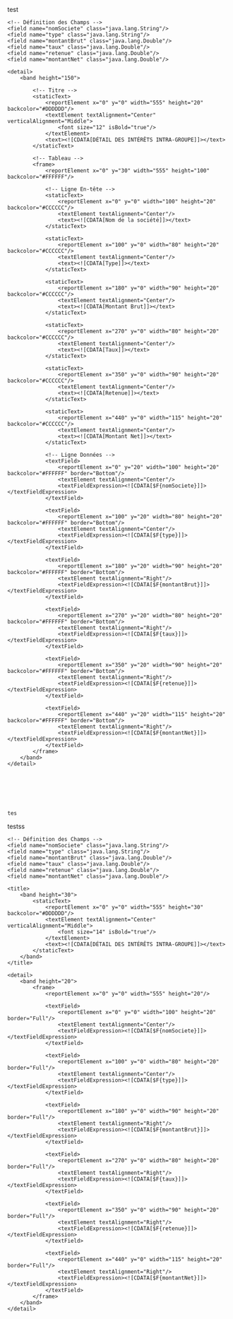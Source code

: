 test


<?xml version="1.0" encoding="UTF-8"?>
<jasperReport xmlns="http://jasperreports.sourceforge.net/jasperreports"
    xmlns:xsi="http://www.w3.org/2001/XMLSchema-instance"
    xsi:schemaLocation="http://jasperreports.sourceforge.net/jasperreports
    http://jasperreports.sourceforge.net/xsd/jasperreport.xsd"
    name="DetailInterets" pageWidth="595" pageHeight="842" columnWidth="555"
    leftMargin="20" rightMargin="20" topMargin="20" bottomMargin="20">

    <!-- Définition des Champs -->
    <field name="nomSociete" class="java.lang.String"/>
    <field name="type" class="java.lang.String"/>
    <field name="montantBrut" class="java.lang.Double"/>
    <field name="taux" class="java.lang.Double"/>
    <field name="retenue" class="java.lang.Double"/>
    <field name="montantNet" class="java.lang.Double"/>

    <detail>
        <band height="150">

            <!-- Titre -->
            <staticText>
                <reportElement x="0" y="0" width="555" height="20" backcolor="#DDDDDD"/>
                <textElement textAlignment="Center" verticalAlignment="Middle">
                    <font size="12" isBold="true"/>
                </textElement>
                <text><![CDATA[DÉTAIL DES INTÉRÊTS INTRA-GROUPE]]></text>
            </staticText>

            <!-- Tableau -->
            <frame>
                <reportElement x="0" y="30" width="555" height="100" backcolor="#FFFFFF"/>

                <!-- Ligne En-tête -->
                <staticText>
                    <reportElement x="0" y="0" width="100" height="20" backcolor="#CCCCCC"/>
                    <textElement textAlignment="Center"/>
                    <text><![CDATA[Nom de la société]]></text>
                </staticText>

                <staticText>
                    <reportElement x="100" y="0" width="80" height="20" backcolor="#CCCCCC"/>
                    <textElement textAlignment="Center"/>
                    <text><![CDATA[Type]]></text>
                </staticText>

                <staticText>
                    <reportElement x="180" y="0" width="90" height="20" backcolor="#CCCCCC"/>
                    <textElement textAlignment="Center"/>
                    <text><![CDATA[Montant Brut]]></text>
                </staticText>

                <staticText>
                    <reportElement x="270" y="0" width="80" height="20" backcolor="#CCCCCC"/>
                    <textElement textAlignment="Center"/>
                    <text><![CDATA[Taux]]></text>
                </staticText>

                <staticText>
                    <reportElement x="350" y="0" width="90" height="20" backcolor="#CCCCCC"/>
                    <textElement textAlignment="Center"/>
                    <text><![CDATA[Retenue]]></text>
                </staticText>

                <staticText>
                    <reportElement x="440" y="0" width="115" height="20" backcolor="#CCCCCC"/>
                    <textElement textAlignment="Center"/>
                    <text><![CDATA[Montant Net]]></text>
                </staticText>

                <!-- Ligne Données -->
                <textField>
                    <reportElement x="0" y="20" width="100" height="20" backcolor="#FFFFFF" border="Bottom"/>
                    <textElement textAlignment="Center"/>
                    <textFieldExpression><![CDATA[$F{nomSociete}]]></textFieldExpression>
                </textField>

                <textField>
                    <reportElement x="100" y="20" width="80" height="20" backcolor="#FFFFFF" border="Bottom"/>
                    <textElement textAlignment="Center"/>
                    <textFieldExpression><![CDATA[$F{type}]]></textFieldExpression>
                </textField>

                <textField>
                    <reportElement x="180" y="20" width="90" height="20" backcolor="#FFFFFF" border="Bottom"/>
                    <textElement textAlignment="Right"/>
                    <textFieldExpression><![CDATA[$F{montantBrut}]]></textFieldExpression>
                </textField>

                <textField>
                    <reportElement x="270" y="20" width="80" height="20" backcolor="#FFFFFF" border="Bottom"/>
                    <textElement textAlignment="Right"/>
                    <textFieldExpression><![CDATA[$F{taux}]]></textFieldExpression>
                </textField>

                <textField>
                    <reportElement x="350" y="20" width="90" height="20" backcolor="#FFFFFF" border="Bottom"/>
                    <textElement textAlignment="Right"/>
                    <textFieldExpression><![CDATA[$F{retenue}]]></textFieldExpression>
                </textField>

                <textField>
                    <reportElement x="440" y="20" width="115" height="20" backcolor="#FFFFFF" border="Bottom"/>
                    <textElement textAlignment="Right"/>
                    <textFieldExpression><![CDATA[$F{montantNet}]]></textFieldExpression>
                </textField>
            </frame>
        </band>
    </detail>







    tes

    
</jasperReport>





testss



<?xml version="1.0" encoding="UTF-8"?>
<jasperReport xmlns="http://jasperreports.sourceforge.net/jasperreports"
    xmlns:xsi="http://www.w3.org/2001/XMLSchema-instance"
    xsi:schemaLocation="http://jasperreports.sourceforge.net/jasperreports
    http://jasperreports.sourceforge.net/xsd/jasperreport.xsd"
    name="DetailInterets" pageWidth="595" pageHeight="842" columnWidth="555"
    leftMargin="20" rightMargin="20" topMargin="20" bottomMargin="20">

    <!-- Définition des Champs -->
    <field name="nomSociete" class="java.lang.String"/>
    <field name="type" class="java.lang.String"/>
    <field name="montantBrut" class="java.lang.Double"/>
    <field name="taux" class="java.lang.Double"/>
    <field name="retenue" class="java.lang.Double"/>
    <field name="montantNet" class="java.lang.Double"/>

    <title>
        <band height="30">
            <staticText>
                <reportElement x="0" y="0" width="555" height="30" backcolor="#DDDDDD"/>
                <textElement textAlignment="Center" verticalAlignment="Middle">
                    <font size="14" isBold="true"/>
                </textElement>
                <text><![CDATA[DÉTAIL DES INTÉRÊTS INTRA-GROUPE]]></text>
            </staticText>
        </band>
    </title>

    <detail>
        <band height="20">
            <frame>
                <reportElement x="0" y="0" width="555" height="20"/>

                <textField>
                    <reportElement x="0" y="0" width="100" height="20" border="Full"/>
                    <textElement textAlignment="Center"/>
                    <textFieldExpression><![CDATA[$F{nomSociete}]]></textFieldExpression>
                </textField>

                <textField>
                    <reportElement x="100" y="0" width="80" height="20" border="Full"/>
                    <textElement textAlignment="Center"/>
                    <textFieldExpression><![CDATA[$F{type}]]></textFieldExpression>
                </textField>

                <textField>
                    <reportElement x="180" y="0" width="90" height="20" border="Full"/>
                    <textElement textAlignment="Right"/>
                    <textFieldExpression><![CDATA[$F{montantBrut}]]></textFieldExpression>
                </textField>

                <textField>
                    <reportElement x="270" y="0" width="80" height="20" border="Full"/>
                    <textElement textAlignment="Right"/>
                    <textFieldExpression><![CDATA[$F{taux}]]></textFieldExpression>
                </textField>

                <textField>
                    <reportElement x="350" y="0" width="90" height="20" border="Full"/>
                    <textElement textAlignment="Right"/>
                    <textFieldExpression><![CDATA[$F{retenue}]]></textFieldExpression>
                </textField>

                <textField>
                    <reportElement x="440" y="0" width="115" height="20" border="Full"/>
                    <textElement textAlignment="Right"/>
                    <textFieldExpression><![CDATA[$F{montantNet}]]></textFieldExpression>
                </textField>
            </frame>
        </band>
    </detail>
</jasperReport>

